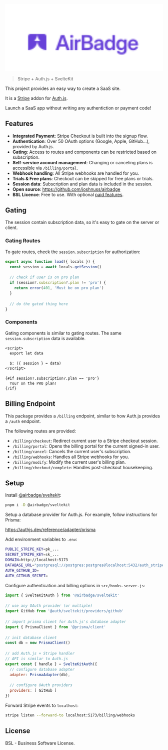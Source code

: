 <img src="logo.svg" alt="logo" width="800"/>

> Stripe + Auth.js + SvelteKit

This project provides an easy way to create a SaaS site.

It is a [Stripe](https://stripe.com) addon for [Auth.js](https://authjs.dev).

Launch a SaaS app without writing any authentiction or payment code!

## Features

- **Integrated Payment**: Stripe Checkout is built into the signup flow.
- **Authentication**: Over 50 OAuth options (Google, Apple, GitHub...), provided by Auth.js.
- **Gating**: Access to routes and components can be restricted based on subscription.
- **Self-service account management**: Changing or canceling plans is accessible via `/billing/portal`.
- **Webhook handling**: All Stripe webhooks are handled for you.
- **Trials & Free plans**: Checkout can be skipped for free plans or trials.
- **Session data**: Subscription and plan data is included in the session.
- **Open source**: https://github.com/joshnuss/airbadge
- **BSL Licence**: Free to use. With optional [paid features](https://docs.airbadge.dev/license#paid-features).

## Gating

The session contain subscription data, so it's easy to gate on the server or client.

### Gating Routes

To gate routes, check the `session.subscription` for authorization:

```javascript
export async function load({ locals }) {
  const session = await locals.getSession()

  // check if user is on pro plan
  if (session?.subscription?.plan != 'pro') {
    return error(401, 'Must be on pro plan')
  }

  // do the gated thing here
}
```

### Components

Gating components is similar to gating routes. The same `session.subscription` data is available.

```svelte
<script>
  export let data

  $: ({ session } = data)
</script>

{#if session?.subscription?.plan == 'pro'}
  Your on the PRO plan!
{/if}
```

## Billing Endpoint

This package provides a `/billing` endpoint, similar to how Auth.js provides a `/auth` endpoint.

The following routes are provided:

- `/billing/checkout`: Redirect current user to a Stripe checkout session.
- `/billing/portal`: Opens the billing portal for the current signed-in user.
- `/billing/cancel`: Cancels the current user's subscription.
- `/billing/webhooks`: Handles all Stripe webhooks for you.
- `/billing/modify`: Modify the current user's billing plan.
- `/billing/checkout/complete`: Handles post-checkout housekeeping.

## Setup

Install [@airbadge/sveltekit](https://npmjs.com/package/@airbadge/sveltekit):

```sh
pnpm i -D @airbadge/sveltekit
```

Setup a database provider for Auth.js. For example, follow instructions for Prisma:

https://authjs.dev/reference/adapter/prisma

Add environment variables to `.env`:

```sh
PUBLIC_STRIPE_KEY=pk_...
SECRET_STRIPE_KEY=sk_...
DOMAIN=http://localhost:5173
DATABASE_URL="postgresql://postgres:postgres@localhost:5432/auth_stripe_sveltekit_dev?schema=public"
AUTH_GITHUB_ID=
AUTH_GITHUB_SECRET=
```

Configure authentication and billing options in `src/hooks.server.js`:

```javascript
import { SvelteKitAuth } from '@airbadge/sveltekit'

// use any OAuth provider (or multiple)
import GitHub from '@auth/sveltekit/providers/github'

// import prisma client for Auth.js's database adapter
import { PrismaClient } from '@prisma/client'

// init database client
const db = new PrismaClient()

// add Auth.js + Stripe handler
// API is similar to Auth.js
export const { handle } = SvelteKitAuth({
  // configure database adapter
  adapter: PrismaAdapter(db),

  // configure OAuth providers
  providers: [ GitHub ]
})
```

Forward Stripe events to `localhost`:

```sh
stripe listen --forward-to localhost:5173/billing/webhooks
```

## License

BSL - Business Software License.

